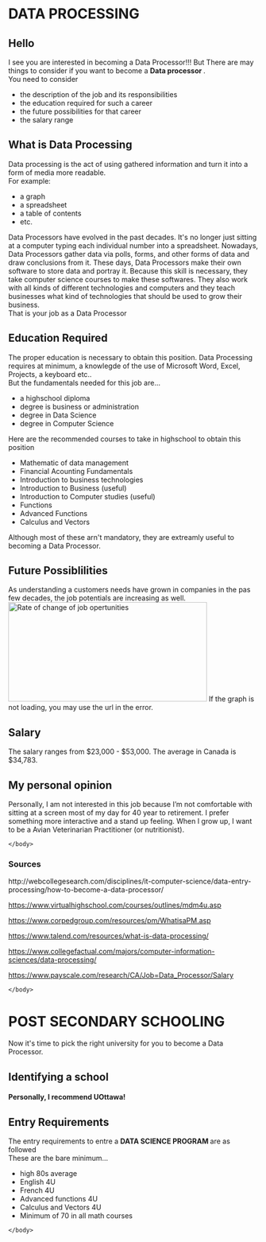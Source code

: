 <html>
  <h1>
      DATA PROCESSING
  </h1>
  <h2>
    Hello
  </h2>
  <body>
      I see you are interested in becoming a Data Processor!!!
    But There are may things to consider if you want to become a <strong>Data processor </strong>. <br>
        You need to consider 
      <ul>
        <li>the description of the job and its responsibilities</li>
        <li>the education required for such a career</li>
        <li>the future possibilities for that career</li>
        <li>the salary range</li>
      </ul>
  </body>
  <h2>
    What is Data Processing
  </h2>
  <body>
     Data processing is the act of using gathered information and turn it into a form of media more readable.<br>
      For example:<br>
        <ul>
          <li>a graph</li>
          <li>a spreadsheet</li>
          <li>a table of contents</li>
          <li>etc.</li>
        </ul>
        
  Data Processors have evolved in the past decades. It's no longer just sitting at a computer typing each individual number into a spreadsheet. Nowadays, Data Processors gather data via polls, forms, and other forms of data and draw conclusions from it. These days, Data Processors make their own software to store data and portray it. Because this skill is necessary, they take computer science courses to make these softwares. They also work with all kinds of different technologies and computers and they teach businesses what kind of technologies that should be used to grow their business.<br>
  That is your job as a Data Processor<br>
    <h2>
      Education Required
    </h2>
    The proper education is necessary to obtain this position. Data Processing requires at minimum, a knowlegde of the use of Microsoft Word, Excel, Projects, a keyboard etc.. <br>
    But the fundamentals needed for this job are...
    <ul>
  <li> a highschool diploma</li>
  <li> degree is business or administration</li>
  <li> degree in Data Science</li>
  <li> degree in Computer Science</li>
    </ul>
    Here are the recommended courses to take in highschool to obtain this position
    
   <ul>
  <li> Mathematic of data management</li>
  <li> Financial Acounting Fundamentals</li>
  <li> Introduction to business technologies</li>
  <li> Introduction to Business (useful)</li>
  <li> Introduction to Computer studies (useful)</li>
  <li> Functions</li>
  <li> Advanced Functions </li>
  <li> Calculus and Vectors </li>
    </ul>
  
  Although most of these arn't mandatory, they are extreamly useful to becoming a Data Processor.
  </body>
  <h2>
      Future Possiblilities
  </h2>
  <body>
        As understanding a customers needs have grown in companies in the pas few decades, the job potentials are increasing as well.
  </body>
      <img src="https://www.mcgill.ca/datascience/files/datascience/styles/wysiwyg_extra_large/public/growth_of_data.png?itok=RnPkeEbA" alt="Rate of change of job opertunities" width="400" height="200">
      
   <body>
       If the graph is not loading, you may use the url in the error.
  </body>
  
  <h2>
    Salary
  </h2>
    <body>
        The salary ranges from $23,000 - $53,000. The average in Canada is $34,783.
    </body>
  <h2>
      My personal opinion
  </h2>
    <body>
        Personally, I am not interested in this job because I’m not comfortable with sitting at a screen most of my day for 40 year to retirement. I prefer something more interactive and a stand up feeling. When I grow up, I want to be a Avian Veterinarian Practitioner (or nutritionist). 

    </body>
    
  <h3>
     Sources
  </h3>
    <body>
        http://webcollegesearch.com/disciplines/it-computer-science/data-entry-processing/how-to-become-a-data-processor/

https://www.virtualhighschool.com/courses/outlines/mdm4u.asp

https://www.corpedgroup.com/resources/pm/WhatisaPM.asp



https://www.talend.com/resources/what-is-data-processing/

https://www.collegefactual.com/majors/computer-information-sciences/data-processing/

https://www.payscale.com/research/CA/Job=Data_Processor/Salary

    </body>
  <h1>
    POST SECONDARY SCHOOLING
  </h1>
    <body>
        Now it's time to pick the right university for you to become a Data Processor.
    </body>
    
 <h2> 
    Identifying a school
 </h2>
  <h4>
    Personally, I recommend UOttawa!
  </h4>
  
  <h2>
    Entry Requirements
  </h2>
    <body>
  The entry requirements to entre a <strong> DATA SCIENCE PROGRAM </strong> are as followed<br>
  These are the bare minimum...
  <ul>
    <li> high 80s average </li>
    <li> English 4U </li>
    <li> French 4U </li>
    <li> Advanced functions 4U </li>
    <li> Calculus and Vectors 4U </li>
    <li>Minimum of 70 in all math courses </li>
    
  </ul>
  
    </body>
    
  <h2>
    

  

  
  
  
          
    
      
    
</html>
